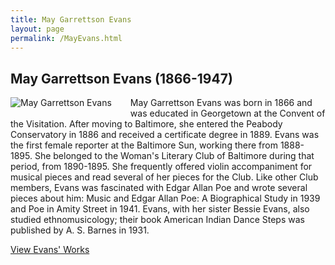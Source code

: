 ```yaml
---
title: May Garrettson Evans
layout: page
permalink: /MayEvans.html
---
```


## May Garrettson Evans (1866-1947)
<div style="float: left;padding-right: 30px;padding-bottom: 15px;"><img src="https://wlcb.github.io/archive/assets/img/MayEvans.jpg" alt="May Garrettson Evans"></div>

May Garrettson Evans was born in 1866 and was educated in Georgetown at the Convent of the Visitation. After moving to Baltimore, she entered the Peabody Conservatory in 1886 and received a certificate degree in 1889. Evans was the first female reporter at the Baltimore Sun, working there from 1888-1895. She belonged to the Woman's Literary Club of Baltimore during that period, from 1890-1895. She frequently offered violin accompaniment for musical pieces and read several of her pieces for the Club. Like other Club members, Evans was fascinated with Edgar Allan Poe and wrote several pieces about him: Music and Edgar Allan Poe: A Biographical Study in 1939 and Poe in Amity Street in 1941. Evans, with her sister Bessie Evans, also studied ethnomusicology; their book American Indian Dance Steps was published by A. S. Barnes in 1931.

[View Evans' Works](https://wlcb.github.io/archive/browse.html#evans)